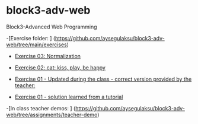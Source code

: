# block3-adv-web
Block3-Advanced Web Programming

-[Exercise folder: ] (https://github.com/aysegulaksu/block3-adv-web/tree/main/exercises)
- [Exercise 03: Normalization
](https://github.com/aysegulaksu/block3-adv-web/blob/assignments/assignments/exercise03-normal-table.md)


- [Exercise 02: cat: kiss, play, be happy](https://github.com/aysegulaksu/block3-adv-web/blob/assignments/assignments/exercise02-v2-object.php)

- [Exercise 01 - Updated during the class - correct version provided by the teacher: ](https://github.com/aysegulaksu/block3-adv-web/blob/assignments/assignments/exercise01-updated.php)

- [Exercise 01 - solution learned from a tutorial ](https://github.com/aysegulaksu/block3-adv-web/blob/assignments/assignments/exercise01.php)

-[In class teacher demos: ] (https://github.com/aysegulaksu/block3-adv-web/tree/assignments/teacher-demo)
